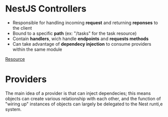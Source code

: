 # NestJS Controllers

* Responsible for handling incoming **request** and returning **reponses** to the client
* Bound to a specific **path** (ex: "/tasks" for the task resource)
* Contain **handlers**, wich handle **endpoints** and **requests methods**
* Can take advantage of **dependecy injection** to consume providers within the same module

[Resource](https://docs.nestjs.com/controllers)

# Providers

The main idea of a provider is that can inject dependecies; this means objects can create various relationship with each other, and the function of "wiring up" instances of objects can largely be delegated to the Nest runti,e system.